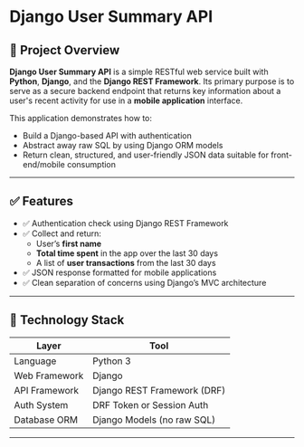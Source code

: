 # Django User Summary API

## 📌 Project Overview

**Django User Summary API** is a simple RESTful web service built with **Python**, **Django**, and the **Django REST Framework**. Its primary purpose is to serve as a secure backend endpoint that returns key information about a user's recent activity for use in a **mobile application** interface.

This application demonstrates how to:
- Build a Django-based API with authentication
- Abstract away raw SQL by using Django ORM models
- Return clean, structured, and user-friendly JSON data suitable for front-end/mobile consumption

---

## ✅ Features

- ✅ Authentication check using Django REST Framework
- ✅ Collect and return:
  - User’s **first name**
  - **Total time spent** in the app over the last 30 days
  - A list of **user transactions** from the last 30 days
- ✅ JSON response formatted for mobile applications
- ✅ Clean separation of concerns using Django’s MVC architecture

---

## 🧱 Technology Stack

| Layer         | Tool                         |
|---------------|------------------------------|
| Language      | Python 3                     |
| Web Framework | Django                       |
| API Framework | Django REST Framework (DRF)  |
| Auth System   | DRF Token or Session Auth    |
| Database ORM  | Django Models (no raw SQL)   |

---
